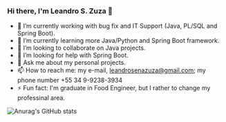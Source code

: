 ### Hi there, I'm Leandro S. Zuza 👋 

- 🔭 I’m currently working with bug fix and IT Support (Java, PL/SQL and Spring Boot). 
- 🌱 I’m currently learning more Java/Python and Spring Boot framework.
- 👯 I’m looking to collaborate on Java projects.
- 🤔 I’m looking for help with Spring Boot.
- 💬 Ask me about my personal projects.
- 📫 How to reach me: my e-mail, leandrosenazuza@gmail.com; my phone number +55 34 9-9238-3934
- ⚡ Fun fact: I'm graduate in Food Engineer, but I rather to change my professinal area. 

![Anurag's GitHub stats](https://github-readme-stats.vercel.app/api?username=leandrosenazuza&theme=dracula&show_icons=true)


